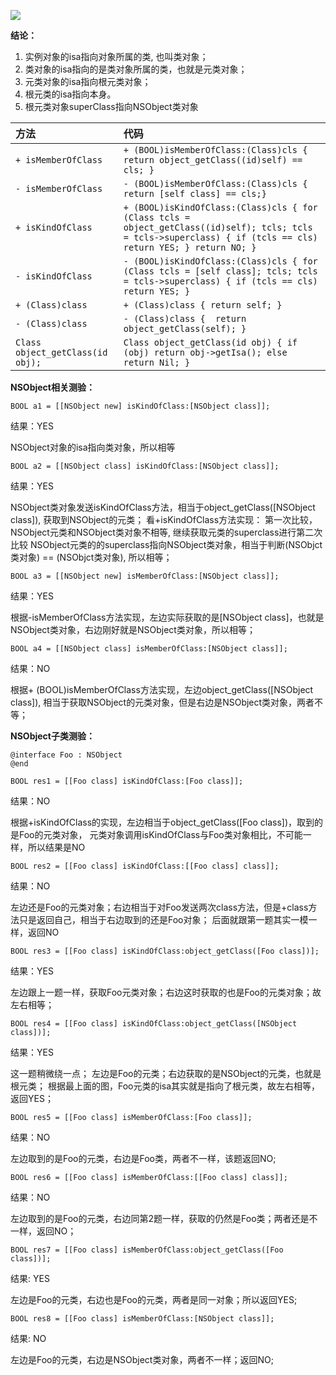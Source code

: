 
![](https://imgchr.com/i/GyukjA)


**结论：**

1. 实例对象的isa指向对象所属的类, 也叫类对象；
2. 类对象的isa指向的是类对象所属的类，也就是元类对象；
3. 元类对象的isa指向根元类对象；
4. 根元类的isa指向本身。
5. 根元类对象superClass指向NSObject类对象


方法  | 代码
:------------- | :-------------
`+ isMemberOfClass`  | ```+ (BOOL)isMemberOfClass:(Class)cls { return object_getClass((id)self) == cls; }```
`- isMemberOfClass`|```- (BOOL)isMemberOfClass:(Class)cls { return [self class] == cls;}```
`+ isKindOfClass`|`+ (BOOL)isKindOfClass:(Class)cls { for (Class tcls = object_getClass((id)self); tcls; tcls = tcls->superclass) { if (tcls == cls) return YES; } return NO; }`
`- isKindOfClass`|`- (BOOL)isKindOfClass:(Class)cls { for (Class tcls = [self class]; tcls; tcls = tcls->superclass) { if (tcls == cls) return YES; }`
`+ (Class)class`|`+ (Class)class { return self; }`
`- (Class)class`|`- (Class)class {  return object_getClass(self); }`
`Class object_getClass(id obj);`|`Class object_getClass(id obj) { if (obj) return obj->getIsa(); else return Nil; }`

 **NSObject相关测验：**
 
```
BOOL a1 = [[NSObject new] isKindOfClass:[NSObject class]];  
```
> 
结果：YES
>  
NSObject对象的isa指向类对象，所以相等

```    
BOOL a2 = [[NSObject class] isKindOfClass:[NSObject class]];
```
>
结果：YES  
>
NSObject类对象发送isKindOfClass方法，相当于object_getClass([NSObject class]), 获取到NSObject的元类；
看+isKindOfClass方法实现：
第一次比较，NSObject元类和NSObject类对象不相等, 继续获取元类的superclass进行第二次比较
NSObject元类的的superclass指向NSObject类对象，相当于判断(NSObjct类对象) == (NSObjct类对象), 所以相等；

```
BOOL a3 = [[NSObject new] isMemberOfClass:[NSObject class]];
```
>
结果：YES  
>
根据-isMemberOfClass方法实现，左边实际获取的是[NSObject class]，也就是NSObject类对象，右边刚好就是NSObject类对象，所以相等；

```
BOOL a4 = [[NSObject class] isMemberOfClass:[NSObject class]];
```
>
结果：NO  
>
根据+ (BOOL)isMemberOfClass方法实现，左边object_getClass([NSObject class]), 相当于获取NSObject的元类对象，但是右边是NSObject类对象，两者不等；
  
    
**NSObject子类测验：**

```
@interface Foo : NSObject
@end
```
```
BOOL res1 = [[Foo class] isKindOfClass:[Foo class]];
```
>
结果：NO
>
根据+isKindOfClass的实现，左边相当于object_getClass([Foo class])，取到的是Foo的元类对象，
元类对象调用isKindOfClass与Foo类对象相比，不可能一样，所以结果是NO

```
BOOL res2 = [[Foo class] isKindOfClass:[[Foo class] class]];
```
>
结果：NO
>
左边还是Foo的元类对象；右边相当于对Foo发送两次class方法，但是+class方法只是返回自己，相当于右边取到的还是Foo对象；
后面就跟第一题其实一模一样，返回NO

```
BOOL res3 = [[Foo class] isKindOfClass:object_getClass([Foo class])];
```
>
结果：YES
>
左边跟上一题一样，获取Foo元类对象；右边这时获取的也是Foo的元类对象；故左右相等；

```
BOOL res4 = [[Foo class] isKindOfClass:object_getClass([NSObject class])];
```
>
结果：YES
>
这一题稍微绕一点；
左边是Foo的元类；右边获取的是NSObject的元类，也就是根元类；
根据最上面的图，Foo元类的isa其实就是指向了根元类，故左右相等，返回YES；

```
BOOL res5 = [[Foo class] isMemberOfClass:[Foo class]];
```
>
结果：NO
>
左边取到的是Foo的元类，右边是Foo类，两者不一样，该题返回NO;

```
BOOL res6 = [[Foo class] isMemberOfClass:[[Foo class] class]];
```
>
结果：NO
>
左边取到的是Foo的元类，右边同第2题一样，获取的仍然是Foo类；两者还是不一样，返回NO；

```
BOOL res7 = [[Foo class] isMemberOfClass:object_getClass([Foo class])];
```
>
结果: YES
>
左边是Foo的元类，右边也是Foo的元类，两者是同一对象；所以返回YES;

```
BOOL res8 = [[Foo class] isMemberOfClass:[NSObject class]];
```
>
结果: NO
>
左边是Foo的元类，右边是NSObject类对象，两者不一样；返回NO;

